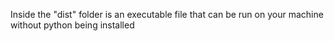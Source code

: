 Inside the "dist" folder is an executable file that can be run on your machine without python being installed
